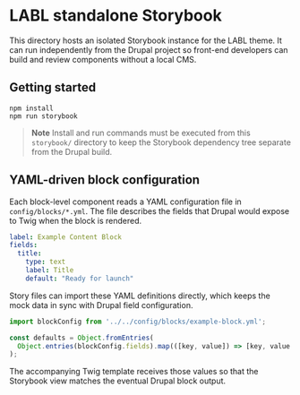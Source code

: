# LABL standalone Storybook

This directory hosts an isolated Storybook instance for the LABL theme. It can
run independently from the Drupal project so front-end developers can build and
review components without a local CMS.

## Getting started

```
npm install
npm run storybook
```

> **Note**
> Install and run commands must be executed from this `storybook/` directory to
> keep the Storybook dependency tree separate from the Drupal build.

## YAML-driven block configuration

Each block-level component reads a YAML configuration file in
`config/blocks/*.yml`. The file describes the fields that Drupal would expose to
Twig when the block is rendered.

```yaml
label: Example Content Block
fields:
  title:
    type: text
    label: Title
    default: "Ready for launch"
```

Story files can import these YAML definitions directly, which keeps the mock data
in sync with Drupal field configuration.

```js
import blockConfig from '../../config/blocks/example-block.yml';

const defaults = Object.fromEntries(
  Object.entries(blockConfig.fields).map(([key, value]) => [key, value.default])
);
```

The accompanying Twig template receives those values so that the Storybook view
matches the eventual Drupal block output.
